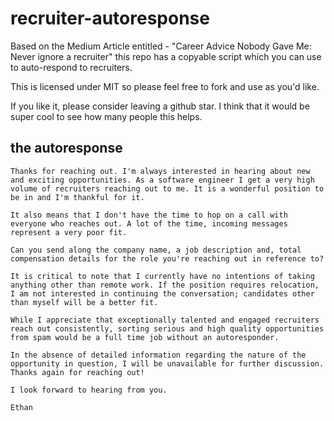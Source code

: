 # recruiter-autoresponse
Based on the Medium Article entitled - "Career Advice Nobody Gave Me: Never ignore a recruiter" this repo has a copyable script which you can use to auto-respond to recruiters.

This is licensed under MIT so please feel free to fork and use as you'd like. 

If you like it, please consider leaving a github star.  I think that it would be super cool to see how many people this helps.

## the autoresponse

```
Thanks for reaching out. I'm always interested in hearing about new and exciting opportunities. As a software engineer I get a very high volume of recruiters reaching out to me. It is a wonderful position to be in and I'm thankful for it.

It also means that I don't have the time to hop on a call with everyone who reaches out. A lot of the time, incoming messages represent a very poor fit.

Can you send along the company name, a job description and, total compensation details for the role you're reaching out in reference to? 

It is critical to note that I currently have no intentions of taking anything other than remote work. If the position requires relocation, I am not interested in continuing the conversation; candidates other than myself will be a better fit.

While I appreciate that exceptionally talented and engaged recruiters reach out consistently, sorting serious and high quality opportunities from spam would be a full time job without an autoresponder.

In the absence of detailed information regarding the nature of the opportunity in question, I will be unavailable for further discussion.
Thanks again for reaching out!

I look forward to hearing from you.

Ethan
```
